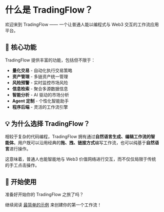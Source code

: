 # 什么是 TradingFlow？

欢迎来到 TradingFlow —— 一个让普通人能以编程式与 Web3 交互的工作流应用平台。

## 🎯 核心功能

TradingFlow 提供丰富的功能，包括但不限于：

- **量化交易** - 自动化执行交易策略
- **资产管理** - 多链资产统一管理
- **风险预警** - 实时监控市场风险
- **信息检索** - 聚合多源数据信息
- **智能分析** - AI 驱动的市场分析
- **Agent 定制** - 个性化智能助手
- **程序后端** - 灵活的工作流引擎

## 💡 为什么选择 TradingFlow？

相较于复杂的代码编程，TradingFlow 拥有通过**自然语言生成、编辑工作流的智能体**。用户既可以沿用经典的**拖、拽、链接方式**编写工作流，也可以纯基于**自然语言**进行操作。

这意味着，普通人也能智能地与 Web3 价值网络进行交互，而不仅仅局限于传统的手工点击操作。

## 🚀 开始使用

准备好开始你的 TradingFlow 之旅了吗？

继续阅读 [最简单的示例](simple-example.md) 来创建你的第一个工作流！
